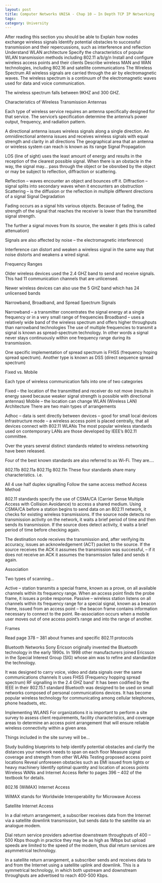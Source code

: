 ```yaml
---
layout: post
title: Computer Networks UNISA - Chap 10 – In Depth TCP IP Networking
tags: 
category: University
---
```

After reading this section you should be able to
Explain how nodes exchange wireless signals
Identify potential obstacles to successful transmission and their repercussions, such as interference and reflection
Understand WLAN architecture
Specify the characteristics of popular WLAN transmission methods including 802.11 a/b/g/n
Install and configure wireless access points and their clients
Describe wireless MAN and WAN technologies, including 802.16 and satellite communications
The Wireless Spectrum
All wireless signals are carried through the air by electromagnetic waves. The wireless spectrum is a continuum of the electromagnetic waves used for data and voice communication.

The wireless spectrum falls between 9KHZ and 300 GHZ.

Characteristics of Wireless Transmission
Antennas

Each type of wireless service requires an antenna specifically designed for that service. The service’s specification determine the antenna’s power output, frequency, and radiation pattern.

A directional antenna issues wireless signals along a single direction.
An omnidirectional antenna issues and receives wireless signals with equal strength and clarity in all directions
The geographical area that an antenna or wireless system can reach is known as its range
Signal Propagation

LOS (line of sight) uses the least amount of energy and results in the reception of the clearest possible signal. When there is an obstacle in the way, the signal may… pass through the object or be obsrobed by the object or may be subject to reflection, diffraction or scattering.

Reflection – waves encounter an object and bounces off it.
Diffraction – signal splits into secondary waves when it encounters an obstruction
Scattering – is the diffusion or the reflection in multiple different directions of a signal
Signal Degradation

Fading occurs as a signal hits various objects. Because of fading, the strength of the signal that reaches the receiver is lower than the transmitted signal strength.

The further a signal moves from its source, the weaker it gets (this is called attenuation)

Signals are also affected by noise – the electromagnetic interference)

Interference can distort and weaken a wireless signal in the same way that noise distorts and weakens a wired signal.

Frequency Ranges

Older wireless devices used the 2.4 GHZ band to send and receive signals. This had 11 communication channels that are unlicensed.

Newer wireless devices can also use the 5 GHZ band which has 24 unlicensed bands

Narrowband, Broadband, and Spread Spectrum Signals

Narrowband – a transmitter concentrates the signal energy at a single frequency or in a very small range of frequencies
Broadband – uses a relatively wide band of the wireless spectrum and offers higher throughputs than narrowband technologies
The use of multiple frequencies to transmit a signal is known as spread-spectrum technology. In other words a signal never stays continuously within one frequency range during its transmission.

One specific implementation of spread spectrum is FHSS (frequency hoping spread spectrum). Another type is known as DSS (direct sequence spread spectrum)

Fixed vs. Mobile

Each type of wireless communication falls into one of two categories

Fixed – the location of the transmitted and receiver do not move (results in energy saved because weaker signal strength is possible with directional antennas)
Mobile – the location can change
WLAN (Wireless LAN) Architecture
There are two main types of arrangements

Adhoc – data is sent directly between devices – good for small local devices
Infrastructure mode – a wireless access point is placed centrally, that all devices connect with
802.11 WLANs
The most popular wireless standards used on contemporary LANs are those developed by IEEE’s 802.11 committee.

Over the years several distinct standards related to wireless networking have been released.

Four of the best known standards are also referred to as Wi-Fi. They are….

802.11b
802.11a
802.11g
802.11n
These four standards share many characteristics. i.e.

All 4 use half duplex signalling
Follow the same access method
Access Method

802.11 standards specify the use of CSMA/CA (Carrier Sense Multiple Access with Collision Avoidance) to access a shared medium. Using CSMA/CA before a station begins to send data on an 802.11 network, it checks for existing wireless transmissions. If the source node detects no transmission activity on the network, it waits a brief period of time and then sends its transmission. If the source does detect activity, it waits a brief period of time before checking again.

The destination node receives the transmission and, after verifying its accuracy, issues an acknowledgement (ACT) packet to the source. If the source receives the ACK it assumes the transmission was successful, – if it does not receive an ACK it assumes the transmission failed and sends it again.

Association

Two types of scanning…

Active – station transmits a special frame, known as a prove, on all available channels within its frequency range. When an access point finds the probe frame, it issues a probe response.
Passive – wireless station listens on all channels within its frequency range for a special signal, known as a beacon frame, issued from an access point – the beacon frame contains information necessary to connect to the point.
Re-association occurs when a mobile user moves out of one access point’s range and into the range of another.

Frames

Read page 378 – 381 about frames and specific 802.11 protocols

Bluetooth Networks
Sony Ericson originally invented the Bluetooth technology in the early 1990s. In 1998 other manufacturers joined Ericsson in the Special Interest Group (SIG) whose aim was to refine and standardize the technology.

It was designed to carry voice, video and data signals over the same communications channels
It uses FHSS (Frequency hopping spread spectrum) RF signalling in the 2.4 GHZ band'
It has been codified by the IEEE in their 802.15.1 standard
Bluetooth was designed to be used on small networks composed of personal communications devices. It has become popular wireless technology for communicating among cellular telephones, phone headsets, etc.

Implementing WLANS
For organizations it is important to perform a site survey to assess client requirements, facility characteristics, and coverage areas to determine an access point arrangement that will ensure reliable wireless connectivity within a given area.

Things included in the site survey will be…

Study building blueprints to help identify potential obstacles and clarify the distances your network needs to span on each floor
Measure signal coverage and strength from other WLANs
Testing proposed access point locations
Reveal unforeseen obstacles such as EMI issued from lights or heavy machinery
Identify optimal quantity and location of access points
Wireless WANs and Internet Access
Refer to pages 396 – 402 of the textbook for details.

802.16 (WiMAX) Internet Access

WiMAX stands for Worldwide Interoperability for Microwave Access

Satellite Internet Access

In a dial return arrangement, a subscriber receives data from the Internet via a satellite downlink transmission, but sends data to the satellite via an analogue modem.

Dial return service providers advertise downstream throughputs of 400 – 500 Kbps though in practice they may be as high as 1Mbps but upload speeds are limited to the speed of the modem, thus dial return services are asymmetrical technology.

In a satellite return arrangement, a subscriber sends and receives data to and from the Internet using a satellite uplink and downlink. This is a symmetrical technology, in which both upstream and downstream throughputs are advertised to reach 400-500 Kbps.